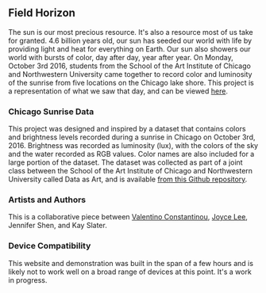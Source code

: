 ## Field Horizon
The sun is our most precious resource. It's also a resource most of us take for granted. 4.6 billion years old, our sun has seeded our world with life by providing light and heat for everything on Earth. Our sun also showers our world with bursts of color, day after day, year after year. On Monday, October 3rd 2016, students from the School of the Art Institute of Chicago and Northwestern University came together to record color and luminosity of the sunrise from five locations on the Chicago lake shore. This project is a representation of what we saw that day, and can be viewed [here](https://vc1492a.github.io/Field-Horizon/). 

### Chicago Sunrise Data

This project was designed and inspired by a dataset that contains colors and brightness levels recorded during a sunrise in Chicago on October 3rd, 2016. Brightness was recorded as luminosity (lux), with the colors of the sky and the water recorded as RGB values. Color names are also included for a large portion of the dataset. The dataset was collected as part of a joint class between the School of the Art Institute of Chicago and Northwestern University called Data as Art, and is available [from this Github repository](https://github.com/vc1492a/Chicago-Sunrise-Data).


### Artists and Authors
This is a collaborative piece between [Valentino Constantinou](https://www.valentino.io/), [Joyce Lee](https://joycesafelee.squarespace.com/), Jennifer Shen, and Kay Slater.

### Device Compatibility
This website and demonstration was built in the span of a few hours and is likely not to work well on a broad range of devices at this point. It's a work in progress. 
